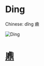 # Ding

Chinese: dǐng 鼑

![Ding](https://88o.io/wp-content/uploads/2018/09/50-e9bc8eding.jpg)

# [鼑](./e9bc8eding_cn.md)
